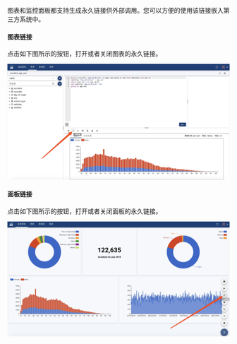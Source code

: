 
图表和监控面板都支持生成永久链接供外部调用。您可以方便的使用该链接嵌入第三方系统中。

#### 图表链接

点击如下图所示的按钮，打开或者关闭图表的永久链接。

![ChartLink](chart_link.jpg)

#### 面板链接

点击如下图所示的按钮，打开或者关闭面板的永久链接。

![DashLink](dashboard_link.jpg)
